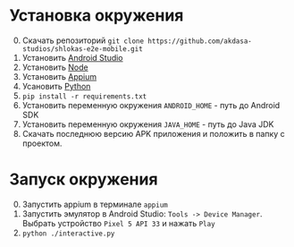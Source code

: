 # Установка окружения

0. Скачать репозиторий `git clone https://github.com/akdasa-studios/shlokas-e2e-mobile.git`
1. Установить [Android Studio](https://developer.android.com/)
2. Установить [Node](https://nodejs.org/en)
3. Установить [Appium](https://appium.io/docs/en/2.0/quickstart/install/)
4. Усановить [Python](https://www.python.org/downloads/)
5. `pip install -r requirements.txt`
6. Установить переменную окружения `ANDROID_HOME` - путь до Android SDK
7. Установить переменную окружения `JAVA_HOME` - путь до Java JDK
8. Скачать последнюю версию APK приложения и положить в папку с проектом.


# Запуск окружения

0. Запустить appium в терминале `appium`
1. Запустить эмулятор в Android Studio: `Tools -> Device Manager`. Выбрать устройство `Pixel 5 API 33` и нажать `Play`
2. `python ./interactive.py`
